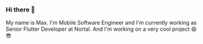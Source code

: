 ### Hi there 👋

My name is Max. I'm Mobile Software Engineer and I'm currently working as Senior Flutter Developer at Nortal.
And I'm working on a very cool project 😄😎
